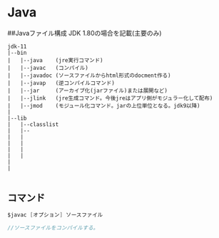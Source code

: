 # Java
##Javaファイル構成
JDK 1.80の場合を記載(主要のみ)
```
jdk-11
|--bin
|   |--java    (jre実行コマンド)
|   |--javac   (コンパイル)
|   |--javadoc (ソースファイルからhtml形式のdocment作る)
|   |--javap   (逆コンパイルコマンド)
|   |--jar     (アーカイブ化(jarファイル)または展開など)
|   |--jlink   (jre生成コマンド。今後jreはアプリ側がモジュラー化して配布)
|   |--jmod    (モジュール化コマンド。jarの上位単位となる。jdk9以降)
|  
|--lib  
|   |--classlist
|   |--
|   |
|   |
|   |
|   |
|
|


```

## コマンド
```java
$javac [オプション] ソースファイル

//ソースファイルをコンパイルする。

```